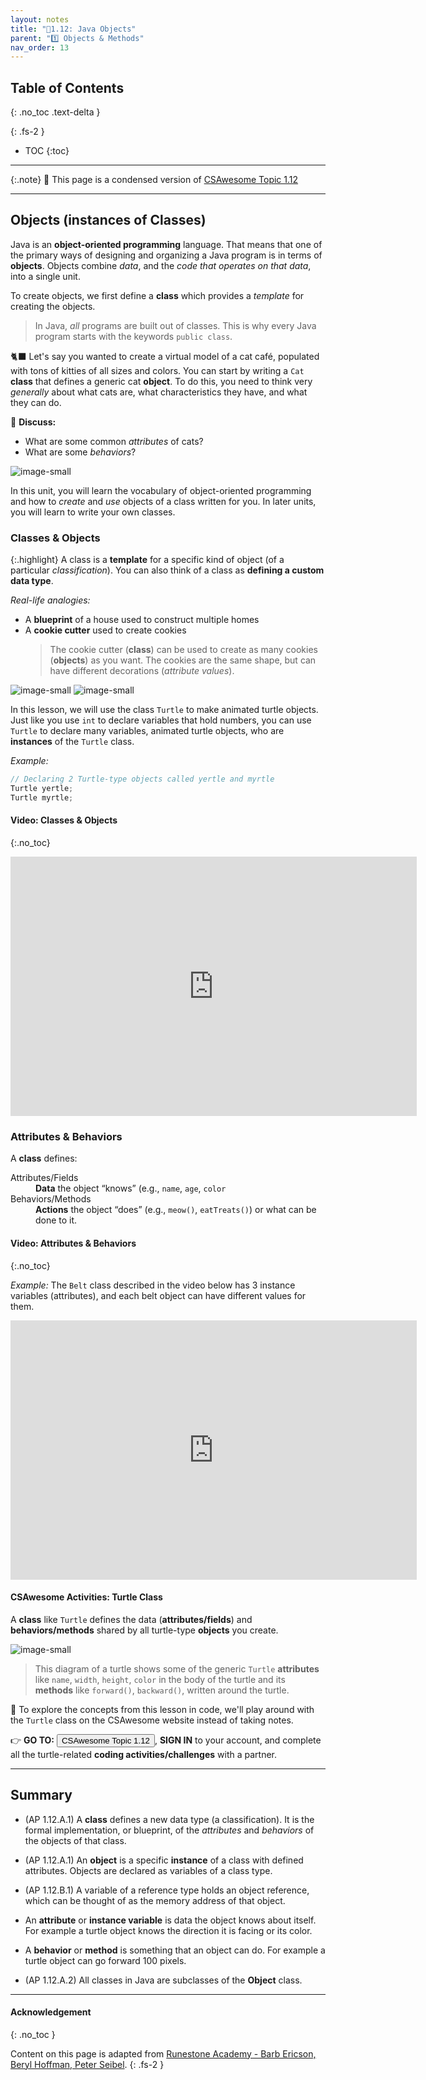 ```yaml
---
layout: notes
title: "📓1.12: Java Objects" 
parent: "1️⃣ Objects & Methods"
nav_order: 13
---
```


## Table of Contents
{: .no_toc .text-delta }

{: .fs-2 }
- TOC
{:toc}

---

{:.note}
📖 This page is a condensed version of [CSAwesome Topic 1.12](https://runestone.academy/ns/books/published/csawesome2/topic-1-12-objects.html) 

---

## Objects (instances of Classes)

Java is an **object-oriented programming** language. That means that one of the primary ways of designing and organizing a Java program is in terms of **objects**. Objects combine _data_, and the _code that operates on that data_, into a single unit.

To create objects, we first define a **class** which provides a _template_ for creating the objects. 
> In Java, _all_ programs are built out of classes. This is why every Java program starts with the keywords `public class`.

<div class="task" markdown="block">

🐈‍⬛ Let's say you wanted to create a virtual model of a cat café, populated with tons of kitties of all sizes and colors. You can start by writing a `Cat` **class** that defines a generic cat **object**. To do this, you need to think very _generally_ about what cats are, what characteristics they have, and what they can do. 

💬 **Discuss:** 
* What are some common _attributes_ of cats?
* What are some _behaviors_?

![image-small](Figures/catsLabelled.png)
 
</div>

In this unit, you will learn the vocabulary of object-oriented programming and how to _create_ and _use_ objects of a class written for you. In later units, you will learn to write your own classes.

### Classes & Objects

{:.highlight}
A class is a **template** for a specific kind of object (of a particular _classification_). You can also think of a class as **defining a custom data type**. 

_Real-life analogies:_
* A **blueprint** of a house used to construct multiple homes
* A **cookie cutter** used to create cookies
  > The cookie cutter (**class**) can be used to create as many cookies (**objects**) as you want. The cookies are the same shape, but can have different decorations (_attribute values_).

![image-small](Figures/blueprint.png)
![image-small](Figures/cookieCutterLabelled.png)

In this lesson, we will use the class ``Turtle`` to make animated turtle objects. Just like you use ``int`` to declare variables that hold numbers, you can use ``Turtle`` to declare many variables, animated turtle objects, who are **instances** of the ``Turtle`` class. 

_Example:_
```java
// Declaring 2 Turtle-type objects called yertle and myrtle
Turtle yertle;
Turtle myrtle;
```

#### Video: Classes & Objects
{:.no_toc}

<iframe width="650" height="415" src="https://www.youtube.com/embed/64DOwDu5SVo" frameborder="0" allowfullscreen></iframe>

### Attributes & Behaviors

A **class** defines:

<html>
  <dl>
    <dt>Attributes/Fields</dt>
    <dd><strong>Data</strong> the object “knows” (e.g., <code>name</code>, <code>age</code>, <code>color</code></dd>
    <dt>Behaviors/Methods</dt>
    <dd><strong>Actions</strong> the object “does” (e.g., <code>meow()</code>, <code>eatTreats()</code>) or what can be done to it.</dd>
  </dl>
</html>

#### Video: Attributes & Behaviors
{:.no_toc}

_Example:_ The `Belt` class described in the video below has 3 instance variables (attributes), and each belt object can have different values for them.

<iframe width="650" height="415" src="https://www.youtube.com/embed/Y9vn6u3901Y" frameborder="0" allowfullscreen></iframe>

#### CSAwesome Activities: Turtle Class

A **class** like `Turtle` defines the data (**attributes/fields**) and **behaviors/methods** shared by all turtle-type **objects** you create. 

![image-small](Figures/turtleOOD.png)

> This diagram of a turtle shows some of the generic `Turtle` **attributes** like `name`, `width`, `height`, `color` in the body of the turtle and its **methods** like `forward()`, `backward()`, written around the turtle. 

<div class="task" markdown="block">

🐢 To explore the concepts from this lesson in code, we'll play around with the `Turtle` class on the CSAwesome website instead of taking notes.  

👉 **GO TO:** <a href="https://runestone.academy/ns/books/published/csawesome2/topic-1-12-objects.html"><button class="btn">CSAwesome Topic 1.12</button></a>, **SIGN IN** to your account, and complete all the turtle-related **coding activities/challenges** with a partner. 

</div>

---

## Summary

- (AP 1.12.A.1) A **class** defines a new data type (a classification). It is the formal implementation, or blueprint, of the *attributes* and *behaviors* of the objects of that class.

- (AP 1.12.A.1) An **object** is a specific **instance** of a class with defined attributes. Objects are declared as variables of a class type.

- (AP 1.12.B.1) A variable of a reference type holds an object reference, which can be thought of as the memory address of that object.

- An **attribute** or **instance variable** is data the object knows about itself. For example a turtle object knows the direction it is facing or its color.

- A **behavior** or **method** is something that an object can do.  For example a turtle object can go forward 100 pixels.

- (AP 1.12.A.2) All classes in Java are subclasses of the **Object** class.

---

#### Acknowledgement
{: .no_toc }

Content on this page is adapted from [Runestone Academy - Barb Ericson, Beryl Hoffman, Peter Seibel](https://runestone.academy/ns/books/published/csawesome2/csawesome2.html).
{: .fs-2 }
